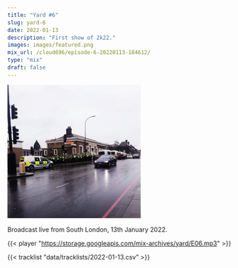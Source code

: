```yaml
---
title: "Yard #6"
slug: yard-6
date: 2022-01-13
description: "First show of 2k22."
images: images/featured.png
mix_url: /cloud696/episode-6-20220113-184612/
type: "mix"
draft: false
---
```


![artwork](images/featured.png)

Broadcast live from South London, 13th January 2022.

{{< player "https://storage.googleapis.com/mix-archives/yard/E06.mp3" >}}

{{< tracklist "data/tracklists/2022-01-13.csv" >}}
